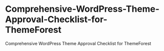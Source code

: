 # Comprehensive-WordPress-Theme-Approval-Checklist-for-ThemeForest
Comprehensive WordPress Theme Approval Checklist for ThemeForest
